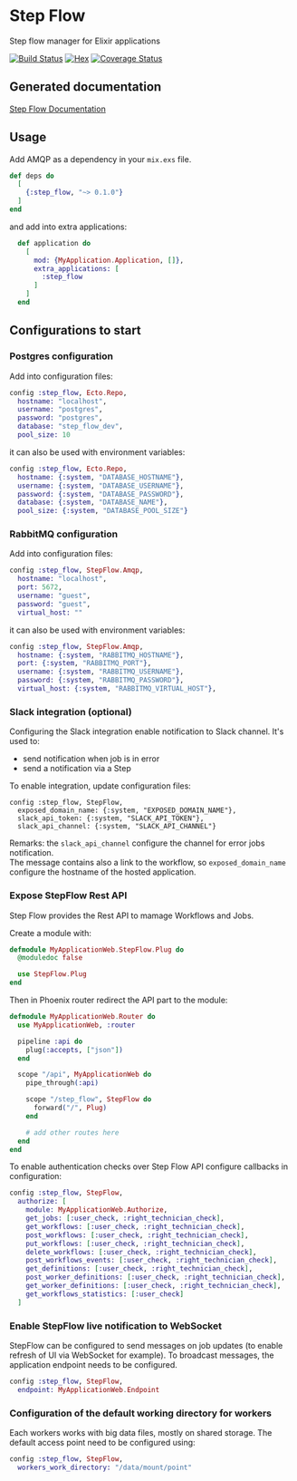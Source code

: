 # Step Flow
Step flow manager for Elixir applications

[![Build Status](https://travis-ci.org/media-io/ex_step_flow.svg?branch=master)](https://travis-ci.org/media-io/ex_step_flow)
[![Hex](https://img.shields.io/badge/hex-step__flow-brightgreen)](https://hex.pm/packages/step_flow)
[![Coverage Status](https://coveralls.io/repos/github/media-io/ex_step_flow/badge.svg?branch=master)](https://coveralls.io/github/media-io/ex_step_flow?branch=master)

## Generated documentation
[Step Flow Documentation](https://hexdocs.pm/step_flow/StepFlow.html)  

## Usage

Add AMQP as a dependency in your `mix.exs` file.

```elixir
def deps do
  [
    {:step_flow, "~> 0.1.0"}
  ]
end
```

and add into extra applications:

```elixir
  def application do
    [
      mod: {MyApplication.Application, []},
      extra_applications: [
        :step_flow
      ]
    ]
  end
```

## Configurations to start

### Postgres configuration

Add into configuration files:
```elixir
config :step_flow, Ecto.Repo,
  hostname: "localhost",
  username: "postgres",
  password: "postgres",
  database: "step_flow_dev",
  pool_size: 10
```

it can also be used with environment variables:
```elixir
config :step_flow, Ecto.Repo,
  hostname: {:system, "DATABASE_HOSTNAME"},
  username: {:system, "DATABASE_USERNAME"},
  password: {:system, "DATABASE_PASSWORD"},
  database: {:system, "DATABASE_NAME"},
  pool_size: {:system, "DATABASE_POOL_SIZE"}
```

### RabbitMQ configuration

Add into configuration files:
```elixir
config :step_flow, StepFlow.Amqp,
  hostname: "localhost",
  port: 5672,
  username: "guest",
  password: "guest",
  virtual_host: ""
```

it can also be used with environment variables:
```elixir
config :step_flow, StepFlow.Amqp,
  hostname: {:system, "RABBITMQ_HOSTNAME"},
  port: {:system, "RABBITMQ_PORT"},
  username: {:system, "RABBITMQ_USERNAME"},
  password: {:system, "RABBITMQ_PASSWORD"},
  virtual_host: {:system, "RABBITMQ_VIRTUAL_HOST"},
```

### Slack integration (optional)

Configuring the Slack integration enable notification to Slack channel.
It's used to:
- send notification when job is in error
- send a notification via a Step

To enable integration, update configuration files:
```
config :step_flow, StepFlow,
  exposed_domain_name: {:system, "EXPOSED_DOMAIN_NAME"},
  slack_api_token: {:system, "SLACK_API_TOKEN"},
  slack_api_channel: {:system, "SLACK_API_CHANNEL"}
```

Remarks: the `slack_api_channel` configure the channel for error jobs notification.  
The message contains also a link to the workflow, so `exposed_domain_name` configure the hostname of the hosted application.

### Expose StepFlow Rest API

Step Flow provides the Rest API to mamage Workflows and Jobs.

Create a module with:
```elixir
defmodule MyApplicationWeb.StepFlow.Plug do
  @moduledoc false

  use StepFlow.Plug
end
```

Then in Phoenix router redirect the API part to the module:
```elixir
defmodule MyApplicationWeb.Router do
  use MyApplicationWeb, :router

  pipeline :api do
    plug(:accepts, ["json"])
  end

  scope "/api", MyApplicationWeb do
    pipe_through(:api)

    scope "/step_flow", StepFlow do
      forward("/", Plug)
    end

    # add other routes here
  end
end

```

To enable authentication checks over Step Flow API configure callbacks in configuration:
```elixir
config :step_flow, StepFlow,
  authorize: [
    module: MyApplicationWeb.Authorize,
    get_jobs: [:user_check, :right_technician_check],
    get_workflows: [:user_check, :right_technician_check],
    post_workflows: [:user_check, :right_technician_check],
    put_workflows: [:user_check, :right_technician_check],
    delete_workflows: [:user_check, :right_technician_check],
    post_workflows_events: [:user_check, :right_technician_check],
    get_definitions: [:user_check, :right_technician_check],
    post_worker_definitions: [:user_check, :right_technician_check],
    get_worker_definitions: [:user_check, :right_technician_check],
    get_workflows_statistics: [:user_check]
  ]
```

### Enable StepFlow live notification to WebSocket

StepFlow can be configured to send messages on job updates (to enable refresh of UI via WebSocket for example).
To broadcast messages, the application endpoint needs to be configured.
```elixir
config :step_flow, StepFlow,
  endpoint: MyApplicationWeb.Endpoint
```

### Configuration of the default working directory for workers

Each workers works with big data files, mostly on shared storage.
The default access point need to be configured using:

```elixir
config :step_flow, StepFlow,
  workers_work_directory: "/data/mount/point"
```

